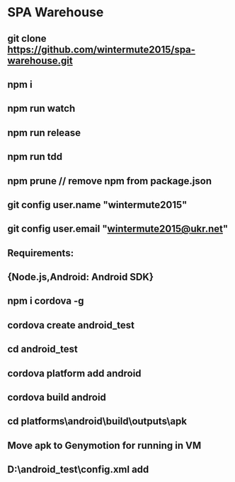 # SPA Warehouse
git clone https://github.com/wintermute2015/spa-warehouse.git
-------------------------------------------------------------------------------------------------
npm i
-------------------------------------------------------------------------------------------------
npm run watch
-------------------------------------------------------------------------------------------------
npm run release
-------------------------------------------------------------------------------------------------
npm run tdd
-------------------------------------------------------------------------------------------------
npm prune // remove npm from package.json
-------------------------------------------------------------------------------------------------
git config user.name "wintermute2015"
-------------------------------------------------------------------------------------------------
git config user.email "wintermute2015@ukr.net"
-------------------------------------------------------------------------------------------------
Requirements:
-------------------------------------------------------------------------------------------------
{Node.js,Android: Android SDK}
-------------------------------------------------------------------------------------------------
npm i cordova -g
-------------------------------------------------------------------------------------------------
cordova create android_test
-------------------------------------------------------------------------------------------------
cd android_test
-------------------------------------------------------------------------------------------------
cordova platform add android
-------------------------------------------------------------------------------------------------
cordova build android
-------------------------------------------------------------------------------------------------
cd platforms\android\build\outputs\apk
-------------------------------------------------------------------------------------------------
Move apk to Genymotion for running in VM
-------------------------------------------------------------------------------------------------
D:\android_test\config.xml add <icon src="logo.png" />
-------------------------------------------------------------------------------------------------